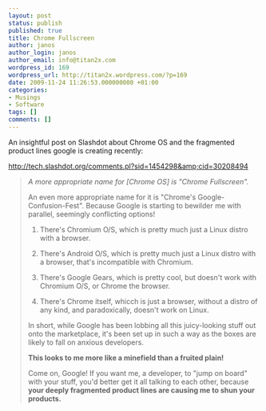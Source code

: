 ```yaml
---
layout: post
status: publish
published: true
title: Chrome Fullscreen
author: janos
author_login: janos
author_email: info@titan2x.com
wordpress_id: 169
wordpress_url: http://titan2x.wordpress.com/?p=169
date: 2009-11-24 11:26:53.000000000 +01:00
categories:
- Musings
- Software
tags: []
comments: []
---
```

<div id="comment_body_30208494">

An insightful post on Slashdot about Chrome OS and the fragmented product lines google is creating recently:

http://tech.slashdot.org/comments.pl?sid=1454298&amp;cid=30208494
<blockquote><em>A more appropriate name for [Chrome OS] is "Chrome Fullscreen".</em>

An even more appropriate name for it is "Chrome's Google-Confusion-Fest". Because Google is starting to bewilder me with parallel, seemingly conflicting options!

1) There's Chromium O/S, which is pretty much just a Linux distro with a browser.

2) There's Android O/S, which is pretty much just a Linux distro with a browser, that's incompatible with Chromium.

3) There's Google Gears, which is pretty cool, but doesn't work with Chromium O/S, or Chrome the browser.

4) There's Chrome itself, whicch is just a browser, without a distro of any kind, and paradoxically, doesn't work on Linux.

In short, while Google has been lobbing all this juicy-looking stuff out onto the marketplace, it's been set up in such a way as the boxes are likely to fall on anxious developers.

<strong>This looks to me more like a minefield than a fruited plain! </strong>

Come on, Google! If you want me, a developer, to "jump on board" with your stuff, you'd better get it all talking to each other, because <strong>your deeply fragmented product lines are causing me to shun your products.</strong></blockquote>
</div>
